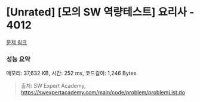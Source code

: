 # [Unrated] [모의 SW 역량테스트] 요리사 - 4012 

[문제 링크](https://swexpertacademy.com/main/code/problem/problemDetail.do?contestProbId=AWIeUtVakTMDFAVH) 

### 성능 요약

메모리: 37,632 KB, 시간: 252 ms, 코드길이: 1,246 Bytes



> 출처: SW Expert Academy, https://swexpertacademy.com/main/code/problem/problemList.do